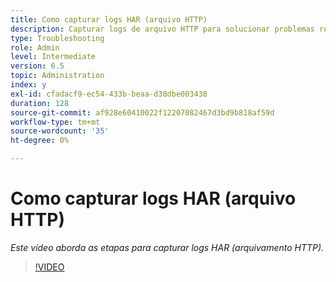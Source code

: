```yaml
---
title: Como capturar logs HAR (arquivo HTTP)
description: Capturar logs de arquivo HTTP para solucionar problemas relacionados à rede
type: Troubleshooting
role: Admin
level: Intermediate
version: 6.5
topic: Administration
index: y
exl-id: cfadacf9-ec54-433b-beaa-d38dbe003438
duration: 128
source-git-commit: af928e60410022f12207082467d3bd9b818af59d
workflow-type: tm+mt
source-wordcount: '35'
ht-degree: 0%

---
```


# Como capturar logs HAR (arquivo HTTP)

*Este vídeo aborda as etapas para capturar logs HAR (arquivamento HTTP).*

>[!VIDEO](https://video.tv.adobe.com/v/335488?quality=12&learn=on)
